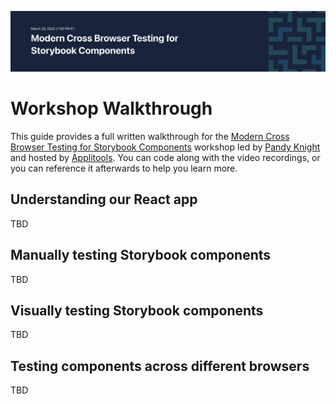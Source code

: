 ![Cross Browser Testing for Storybook Components](images/cbt-storybook-banner.png)

# Workshop Walkthrough

This guide provides a full written walkthrough for the
[Modern Cross Browser Testing for Storybook Components](http://applitools.info/vbm) workshop
led by [Pandy Knight](https://twitter.com/AutomationPanda)
and hosted by [Applitools](https://applitools.com/).
You can code along with the video recordings,
or you can reference it afterwards to help you learn more.


## Understanding our React app

TBD


## Manually testing Storybook components

TBD


## Visually testing Storybook components

TBD


## Testing components across different browsers

TBD
